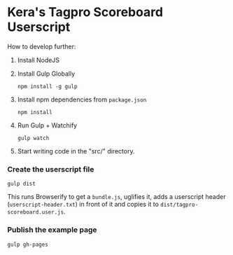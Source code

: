 Kera's Tagpro Scoreboard Userscript
====================

How to develop further:

1. Install NodeJS
2. Install Gulp Globally

    ```
    npm install -g gulp
    ```
3. Install npm dependencies from `package.json`
    ```
    npm install
    ```

4. Run Gulp + Watchify

    ```
    gulp watch
    ```
5. Start writing code in the "src/" directory.

### Create the userscript file
```
gulp dist
```
This runs Browserify to get a `bundle.js`, uglifies it, adds a userscript header (`userscript-header.txt`) in front of it and copies it to `dist/tagpro-scoreboard.user.js`.

### Publish the example page
```
gulp gh-pages
```
